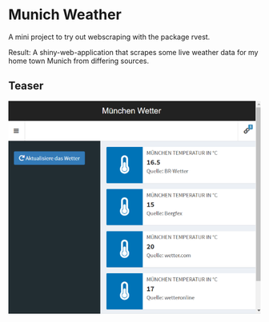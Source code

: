
<!-- README.md is generated from README.Rmd. Please edit that file -->

# Munich Weather

A mini project to try out webscraping with the package rvest.

Result: A shiny-web-application that scrapes some live weather data for
my home town Munich from differing sources.

## Teaser

![Screenshot in the Browser](screenshot.png)

